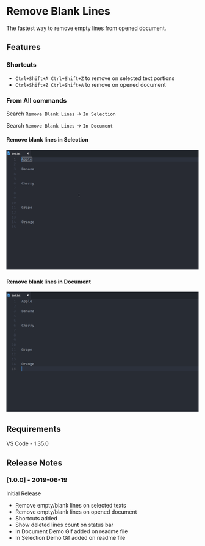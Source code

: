# Remove Blank Lines

The fastest way to remove empty lines from opened document.

## Features

### Shortcuts
- `Ctrl+Shift+A Ctrl+Shift+Z` to remove on selected text portions
- `Ctrl+Shift+Z Ctrl+Shift+A` to remove on opened document

### From All commands

Search `Remove Blank Lines` -> `In Selection`

Search `Remove Blank Lines` -> `In Document`

#### Remove blank lines in Selection
![Demo - In Selection](images/demo-in-selection.gif)

#### Remove blank lines in Document
![Demo - In Document](images/demo-in-document.gif)

## Requirements

VS Code - 1.35.0

## Release Notes

### [1.0.0] - 2019-06-19

Initial Release

- Remove empty/blank lines on selected texts
- Remove empty/blank lines on opened document
- Shortcuts added
- Show deleted lines count on status bar
- In Document Demo Gif added on readme file
- In Selection Demo Gif added on readme file
